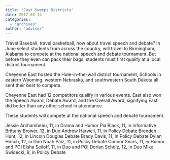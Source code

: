 ```yaml
---
title: "East Sweeps Districts"
date: 2017-03-14
categories: 
  - "archives"
author: "adviser"
---
```


Travel Baseball, travel basketball, how about travel speech and debate? In June select students from across the country, will travel to Birmingham, Alabama to compete at the national speech and debate tournament. But before they even can pack their bags, students must first qualify at a local district tournament.

Cheyenne East hosted the Hole-in-the-wall district tournament, Schools in eastern Wyoming, western Nebraska, and southwestern South Dakota all sent their best to compete.

Cheyenne East had 12 competitors qualify in various events. East also won the Speech Award, Debate Award, and the Overall Award, signifying East did better than any other school in attendance.

These students will compete at the national speech and debate tournament.

Jessie Archambeau, 11, in Drama and Humor Pia Black, 11, in Informative Brittany Brower, 12, in Duo Andrew Harwell, 11, in Policy Debate Brenden Hunt, 12, in Lincoln Douglas Debate Brady Davis, 11, in Policy Debate Dylan Hirsch, 12, in Duo Noah Paiz, 11, in Policy Debate Connor Sears, 11, in Humor and POI Elsha Seiloff, 11, in Duo and POI Dorian Scholz, 12, in Duo Mike Swidecki, 9, in Policy Debate
